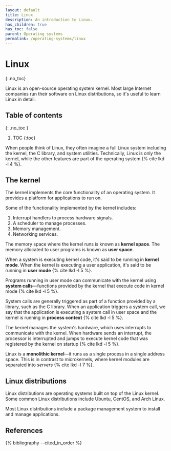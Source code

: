 ```yaml
---
layout: default
title: Linux
description: An introduction to Linux.
has_children: true
has_toc: false
parent: Operating systems
permalink: /operating-systems/linux
---
```


<!-- prettier-ignore-start -->

# Linux
{:.no_toc}

Linux is an open-source operating system kernel. Most large Internet companies run their software on Linux distributions, so it's useful to learn Linux in detail.

## Table of contents
{: .no_toc  }

1. TOC
{:toc}

<!-- prettier-ignore-end -->

When people think of Linux, they often imagine a full Linux system including the kernel, the C library, and system utilities. Technically, Linux is only the kernel, while the other features are part of the operating system {% cite lkd -l 4 %}.

## The kernel

The kernel implements the core functionality of an operating system. It provides a platform for applications to run on.

Some of the functionality implemented by the kernel includes:

1. Interrupt handlers to process hardware signals.
2. A scheduler to manage processes.
3. Memory management.
4. Networking services.

The memory space where the kernel runs is known as **kernel space**. The memory allocated to user programs is known as **user space**.

When a system is executing kernel code, it's said to be running in **kernel mode**. When the kernel is executing a user application, it's said to be running in **user mode** {% cite lkd -l 5 %}.

Programs running in user mode can communicate with the kernel using **system calls**—functions provided by the kernel that execute code in kernel mode {% cite lkd -l 5 %}.

System calls are generally triggered as part of a function provided by a library, such as the C library. When an application triggers a system call, we say that the application is executing a system call in user space and the kernel is running in **process context** {% cite lkd -l 5 %}.

The kernel manages the system's hardware, which uses interrupts to communicate with the kernel. When hardware sends an interrupt, the processor is interrupted and jumps to execute kernel code that was registered by the kernel on startup {% cite lkd -l 5 %}.

Linux is a **monolithic kernel**—it runs as a single process in a single address space. This is in contrast to microkernels, where kernel modules are separated into _servers_ {% cite lkd -l 7 %}.

## Linux distributions

Linux distributions are operating systems built on top of the Linux kernel. Some common Linux distributions include Ubuntu, CentOS, and Arch Linux.

Most Linux distributions include a package management system to install and manage applications.

## References

{% bibliography --cited_in_order %}
